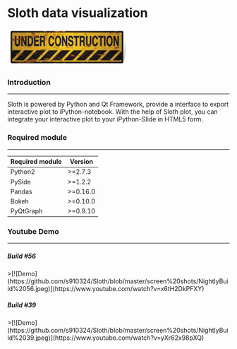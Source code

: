 # Sloth data visualization
![under-construction](https://github.com/s910324/Sloth/blob/master/screen%20shots/under-construction.jpg?raw=true "under-construction")
### Introduction
------
  Sloth is powered by Python and Qt Framework, provide a interface to export interactive plot to iPython-notebook. With the help of Sloth plot, you can integrate your interactive plot to your iPython-Slide in HTML5 form.


### Required module
------

|Required module|Version|
|---|---|
|Python2|>=2.7.3|
|PySide|>=1.2.2|
|Pandas|>=0.16.0|
|Bokeh| >=0.10.0|
|PyQtGraph| >=0.9.10|


### Youtube Demo
-----
<h5>Build #56</h5>
>[![Demo](https://github.com/s910324/Sloth/blob/master/screen%20shots/NightlyBuild%2056.jpeg)](https://www.youtube.com/watch?v=x6tH2DkPFXY)

<h5>Build #39</h5>
>[![Demo](https://github.com/s910324/Sloth/blob/master/screen%20shots/NightlyBuild%2039.jpeg)](https://www.youtube.com/watch?v=yXr62x98pXQ)
